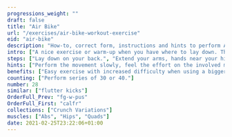 ```yaml
---
progressions_weight: ""
draft: false
title: "Air Bike"
url: "/exercises/air-bike-workout-exercise"
eid: "air-bike"
description: "How-to, correct form, instructions and hints to perform Air Bike. Similar exercises and video demo"
intro: ["A nice exercise or warm-up when you have where to lay down. The movement adds an hip dynamic allied to abs movement.."]
steps: ["Lay down on your back.", "Extend your arms, hands near your hips.", "Slightly raise your legs, bending the knees.", "Extend one leg, while bringing the opposite knee close to your chest, like pedaling a bike.", "This is one repetition.", "Now switch, extending and bending alternate legs."]
hints: ["Perform the movement slowly, feel the effort on the involved muscles.", "You should not strain your neck."]
benefits: ["Easy exercise with increased difficulty when using a bigger number of reps.", "Activates abs with a light and dyamic movement."]
counting: ["Perform series of 30 or 40."]
number: 28
similar: ["flutter kicks"]
OrderFull_Prev: "fg-w-pus"
OrderFull_First: "calfr"
collections: ["Crunch Variations"]
muscles: ["Abs", "Hips", "Quads"]
date: 2021-02-25T23:22:06+01:00
---
```


